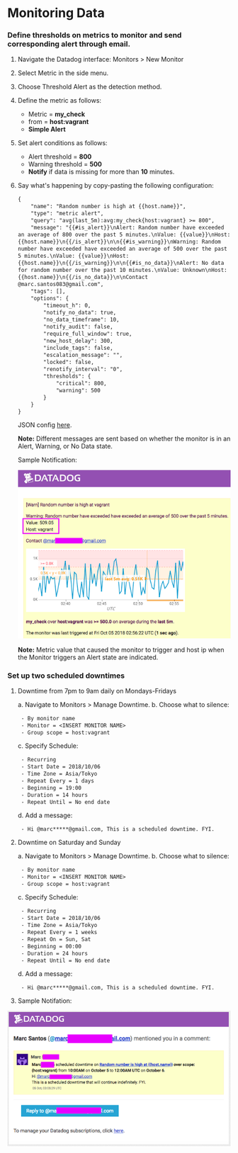 # Monitoring Data

### Define thresholds on metrics to monitor and send corresponding alert through email.

1. Navigate the Datadog interface: Monitors > New Monitor
2. Select Metric in the side menu.
3. Choose Threshold Alert as the detection method.
4. Define the metric as follows:
    - Metric = **my_check**
    - from = **host:vagrant**
    - **Simple Alert**
5. Set alert conditions as follows:
    - Alert threshold = **800**
    - Warning threshold = **500**
    - **Notify** if data is missing for more than **10** minutes.
6. Say what's happening by copy-pasting the following configuration:

    ```
    {
    	"name": "Random number is high at {{host.name}}",
    	"type": "metric alert",
    	"query": "avg(last_5m):avg:my_check{host:vagrant} >= 800",
    	"message": "{{#is_alert}}\nAlert: Random number have exceeded an average of 800 over the past 5 minutes.\nValue: {{value}}\nHost: {{host.name}}\n{{/is_alert}}\n\n{{#is_warning}}\nWarning: Random number have exceeded have exceeded an average of 500 over the past 5 minutes.\nValue: {{value}}\nHost: {{host.name}}\n{{/is_warning}}\n\n{{#is_no_data}}\nAlert: No data for random number over the past 10 minutes.\nValue: Unknown\nHost: {{host.name}}\n{{/is_no_data}}\n\nContact @marc.santos083@gmail.com",
    	"tags": [],
    	"options": {
    		"timeout_h": 0,
    		"notify_no_data": true,
    		"no_data_timeframe": 10,
    		"notify_audit": false,
    		"require_full_window": true,
    		"new_host_delay": 300,
    		"include_tags": false,
    		"escalation_message": "",
    		"locked": false,
    		"renotify_interval": "0",
    		"thresholds": {
    			"critical": 800,
    			"warning": 500
    		}
    	}
    }
    ```
    JSON config [here](../scripts/monitor.json).
    
    **Note:** Different messages are sent based on whether the monitor is in an Alert, Warning, or No Data state.
    
    Sample Notification:

    ![Alt text](../images/3_alert_sample.png?raw=true "Sample Notification")

    **Note:** Metric value that caused the monitor to trigger and host ip when the Monitor triggers an Alert state are indicated.

### Set up two scheduled downtimes

1. Downtime from 7pm to 9am daily on Mondays-Fridays

    a. Navigate to Monitors > Manage Downtime.
    b. Choose what to silence:

        - By monitor name
        - Monitor = <INSERT MONITOR NAME>
        - Group scope = host:vagrant

    c. Specify Schedule:

        - Recurring
        - Start Date = 2018/10/06
        - Time Zone = Asia/Tokyo
        - Repeat Every = 1 days
        - Beginning = 19:00
        - Duration = 14 hours
        - Repeat Until = No end date

    d. Add a message:

        - Hi @marc*****@gmail.com, This is a scheduled downtime. FYI.

2. Downtime on Saturday and Sunday

    a. Navigate to Monitors > Manage Downtime.
    b. Choose what to silence:

        - By monitor name
        - Monitor = <INSERT MONITOR NAME>
        - Group scope = host:vagrant

    c. Specify Schedule:

        - Recurring
        - Start Date = 2018/10/06
        - Time Zone = Asia/Tokyo
        - Repeat Every = 1 weeks
        - Repeat On = Sun, Sat
        - Beginning = 00:00
        - Duration = 24 hours
        - Repeat Until = No end date

    d. Add a message:

        - Hi @marc*****@gmail.com, This is a scheduled downtime. FYI.

3. Sample Notifation:

![Alt text](../images/3_downtime.png?raw=true "Sample Notification")


